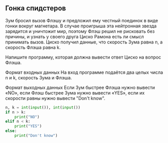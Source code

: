 ## Гонка спидстеров
Зум бросил вызов Флэшу и предложил ему честный поединок в виде гонки вокруг магнетара. В случае проигрыша эта нейтронная звезда зарядится и уничтожит мир, поэтому Флэш решил не рисковать без причины, и узнать у своего друга Циско Рамона есть ли смысл принимать вызов. Циско получил данные, что скорость Зума равна 
n, а скорость Флэша равна k.

Напишите программу, которая должна вывести ответ Циско на вопрос Флэша.

Формат входных данных
На вход программе подаётся два целых числа n и k, скорость Зума и Флэша.

Формат выходных данных
Если Зум быстрее Флэша нужно вывести «NO», если Флэш быстрее Зума нужно вывести «YES», если их скорости равны нужно вывести "Don't know".

```python
n, k = int(input()), int(input())
if n > k:
    print("NO")
elif n < k:
    print("YES")
else:
    print("Don't know")
```